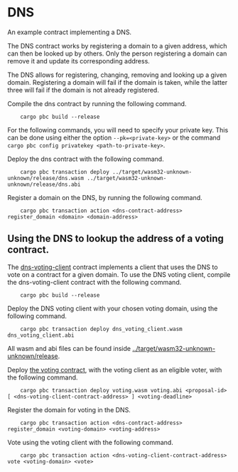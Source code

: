 # DNS

An example contract implementing a DNS.

The DNS contract works by registering a domain to a given address, which can then be looked up by others.
Only the person registering a domain can remove it and update its corresponding address.

The DNS allows for registering, changing, removing and looking up a given domain.
Registering a domain will fail if the domain is taken, while the latter three will fail if the domain is not already registered.

Compile the dns contract by running the following command.
````shell
    cargo pbc build --release
````

For the following commands, you will need to specify your private key.
This can be done using either the option ````--pk=<private-key>```` or the command ````cargo pbc config privatekey <path-to-private-key>````.

Deploy the dns contract with the following command.
````shell
    cargo pbc transaction deploy ../target/wasm32-unknown-unknown/release/dns.wasm ../target/wasm32-unknown-unknown/release/dns.abi
````

Register a domain on the DNS, by running the following command.
````shell
    cargo pbc transaction action <dns-contract-address> register_domain <domain> <domain-address>
````

## Using the DNS to lookup the address of a voting contract.

The [dns-voting-client](../dns-voting-client/README.md) contract implements a client that uses the DNS to vote on a contract for a given domain.
To use the DNS voting client, compile the dns-voting-client contract with the following command.
````shell
    cargo pbc build --release
````

Deploy the DNS voting client with your chosen voting domain, using the following command.
````shell
    cargo pbc transaction deploy dns_voting_client.wasm dns_voting_client.abi
````

All wasm and abi files can be found inside [../target/wasm32-unknown-unknown/release](../target/wasm32-unknown-unknown/release).

Deploy [the voting contract](../voting/README.md), with the voting client as an eligible voter, with the following command.
````shell
    cargo pbc transaction deploy voting.wasm voting.abi <proposal-id> [ <dns-voting-client-contract-address> ] <voting-deadline>
````

Register the domain for voting in the DNS.
````shell
    cargo pbc transaction action <dns-contract-address> register_domain <voting-domain> <voting-address>
````

Vote using the voting client with the following command.
````shell
    cargo pbc transaction action <dns-voting-client-contract-address> vote <voting-domain> <vote>
````
